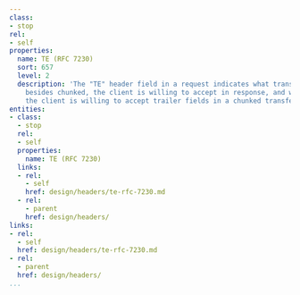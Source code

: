 ```yaml
---
class:
- stop
rel:
- self
properties:
  name: TE (RFC 7230)
  sort: 657
  level: 2
  description: 'The "TE" header field in a request indicates what transfer codings,
    besides chunked, the client is willing to accept in response, and whether or not
    the client is willing to accept trailer fields in a chunked transfer coding. '
entities:
- class:
  - stop
  rel:
  - self
  properties:
    name: TE (RFC 7230)
  links:
  - rel:
    - self
    href: design/headers/te-rfc-7230.md
  - rel:
    - parent
    href: design/headers/
links:
- rel:
  - self
  href: design/headers/te-rfc-7230.md
- rel:
  - parent
  href: design/headers/
...
```

